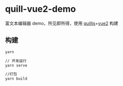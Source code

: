 # quill-vue2-demo

富文本编辑器 demo，所见即所得，使用 [quilljs](https://github.com/quilljs/quill)+[vue2](https://vuejs.org/) 构建

## 构建

```bash
yarn

// 开发运行
yarn serve

//打包
yarn build
```

